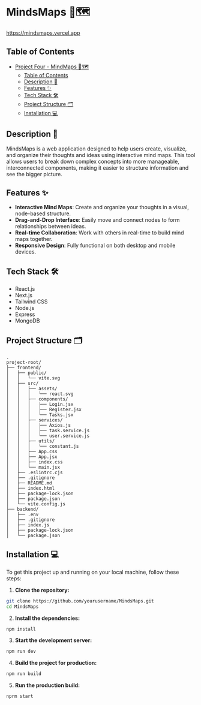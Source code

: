 # MindsMaps 🧠🗺️

https://mindsmaps.vercel.app

## Table of Contents

- [Project Four - MindMaps 🧠🗺️](#project-Four---MindMaps-️)
  - [Table of Contents](#table-of-contents)
  - [Description 📝](#description-)
  - [Features ✨](#features-)
  - [Tech Stack 🛠️](#tech-stack-️)
  - [Project Structure 🗂️](#project-structure-️)
  - [Installation 💻](#installation-)

## Description 📝

MindsMaps is a web application designed to help users create, visualize, and organize their thoughts and ideas using interactive mind maps. This tool allows users to break down complex concepts into more manageable, interconnected components, making it easier to structure information and see the bigger picture.

## Features ✨

- **Interactive Mind Maps**: Create and organize your thoughts in a visual, node-based structure.
- **Drag-and-Drop Interface**: Easily move and connect nodes to form relationships between ideas.
- **Real-time Collaboration**: Work with others in real-time to build mind maps together.
- **Responsive Design**: Fully functional on both desktop and mobile devices.

## Tech Stack 🛠️
- React.js
- Next.js
- Tailwind CSS
- Node.js
- Express
- MongoDB

## Project Structure 🗂️

```plaintext
.
project-root/
├── frontend/
│   ├── public/
│   │   └── vite.svg
│   ├── src/
│   │   ├── assets/
│   │   │   └── react.svg
│   │   ├── components/
│   │   │   ├── Login.jsx
│   │   │   ├── Register.jsx
│   │   │   └── Tasks.jsx
│   │   ├── services/
│   │   │   ├── Axios.js
│   │   │   ├── task.service.js
│   │   │   └── user.service.js
│   │   ├── utils/
│   │   │   └── constant.js
│   │   ├── App.css
│   │   ├── App.jsx
│   │   ├── index.css
│   │   └── main.jsx
│   ├── .eslintrc.cjs
│   ├── .gitignore
│   ├── README.md
│   ├── index.html
│   ├── package-lock.json
│   ├── package.json
│   └── vite.config.js
├── backend/
│   ├── .env
│   ├── .gitignore
│   ├── index.js
│   ├── package-lock.json
│   └── package.json

```

## Installation 💻

To get this project up and running on your local machine, follow these steps:

  1. **Clone the repository:**

   ```bash
   git clone https://github.com/yourusername/MindsMaps.git
   cd MindsMaps
   ```

  2. **Install the dependencies:**

   ```bash
   npm install
   ```

   3. **Start the development server:**

  ```bash   
  npm run dev
  ```

  4. **Build the project for production:**

  ```bash
  npm run build
  ```

  5. **Run the production build:**

  ```bash
  nprm start
  ```

